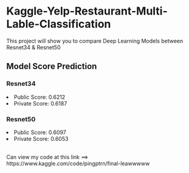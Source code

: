 # Kaggle-Yelp-Restaurant-Multi-Lable-Classification
<p>This project will show you to compare Deep Learning Models between Resnet34 & Resnet50 </p>
<h2>Model Score Prediction</h2>
<h3>Resnet34</h3>
    <li>Public Score: 0.6212</li>
    <li>Private Score: 0.6187</li>
<h3>Resnet50</h3>
    <li>Public Score: 0.6097</li>
    <li>Private Score: 0.6053</li>
<br>
<p>Can view my code at this link ==> https://www.kaggle.com/code/pingptrn/final-leawwwww </p>

